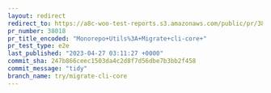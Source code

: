 ```yaml
---
layout: redirect
redirect_to: https://a8c-woo-test-reports.s3.amazonaws.com/public/pr/38018/e2e/index.html
pr_number: 38018
pr_title_encoded: "Monorepo+Utils%3A+Migrate+cli-core+"
pr_test_type: e2e
last_published: "2023-04-27 03:11:27 +0000"
commit_sha: 247b866ceec1503da4c2d8f7d56dbe7b3bb2f458
commit_message: "tidy"
branch_name: try/migrate-cli-core
---
```

